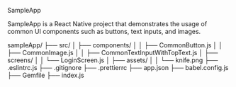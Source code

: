 SampleApp


SampleApp is a React Native project that demonstrates the usage of common UI components such as buttons, text inputs, and images.

sampleApp/
├── src/
│   ├── components/
│   │   ├── CommonButton.js
│   │   ├── CommonImage.js
│   │   ├── CommonTextInputWithTopText.js
│   ├── screens/
│   │   └── LoginScreen.js
│   ├── assets/
│   │   └── knife.png
├── .eslintrc.js
├── .gitignore
├── .prettierrc
├── app.json
├── babel.config.js
├── Gemfile
├── index.js
